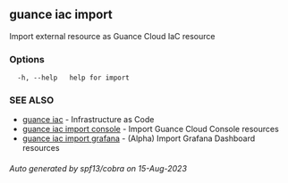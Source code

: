 ## guance iac import

Import external resource as Guance Cloud IaC resource

### Options

```
  -h, --help   help for import
```

### SEE ALSO

- [guance iac](guance_iac.md) - Infrastructure as Code
- [guance iac import console](guance_iac_import_console.md) - Import Guance Cloud Console resources
- [guance iac import grafana](guance_iac_import_grafana.md) - (Alpha) Import Grafana Dashboard resources

###### Auto generated by spf13/cobra on 15-Aug-2023

